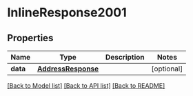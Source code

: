 # InlineResponse2001

## Properties
Name | Type | Description | Notes
------------ | ------------- | ------------- | -------------
**data** | [**AddressResponse**](AddressResponse.md) |  | [optional] 

[[Back to Model list]](../README.md#documentation-for-models) [[Back to API list]](../README.md#documentation-for-api-endpoints) [[Back to README]](../README.md)

